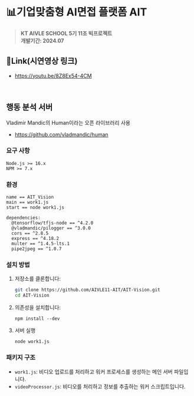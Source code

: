# 📊기업맞춤형 AI면접 플랫폼 AIT
> **KT AIVLE SCHOOL 5기 11조 빅프로젝트**<br/> **개발기간: 2024.07**
>

## 🔗Link(시연영상 링크)
 - https://youtu.be/8Z8Ex54-4CM
<br>

## 행동 분석 서버
Vladimir Mandic의 Human이라는 오픈 라이브러리 사용
 - https://github.com/vladmandic/human

### 요구 사항
```
Node.js >= 16.x
NPM >= 7.x
```

### 환경
```
name == AIT_Vision
main == work1.js
start == node work1.js

dependencies:
  @tensorflow/tfjs-node == ^4.2.0
  @vladmandic/pilogger == ^3.0.0
  cors == ^2.8.5
  express == ^4.18.2
  multer == ^1.4.5-lts.1
  pipe2jpeg == ^1.0.7
```

### 설치 방법
1. 저장소를 클론합니다:
   ```bash
   git clone https://github.com/AIVLE11-AIT/AIT-Vision.git
   cd AIT-Vision
   ```

2. 의존성을 설치합니다:
   ```
   npm install --dev
   ```
   
3. 서버 실행
   ```
   node work1.js
   ```

### 패키지 구조
 - `work1.js`: 비디오 업로드를 처리하고 워커 프로세스를 생성하는 메인 서버 파일입니다.
 - `videoProcessor.js`: 비디오를 처리하고 정보를 추출하는 워커 스크립트입니다.
